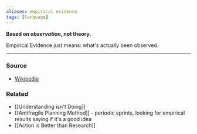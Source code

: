 ```yaml
---
aliases: empirical evidence
tags: [language]
---
```

**Based on *observation*, not theory.**

Empirical Evidence just means: what's actually been observed. 

---
### Source
- [Wikipedia](https://en.wikipedia.org/wiki/Empirical_evidence)

### Related
- [[Understanding isn't Doing]]
- [[Antifragile Planning Method]] - periodic sprints, looking for empirical results saying if it's a good idea
- [[Action is Better than Research]]
 